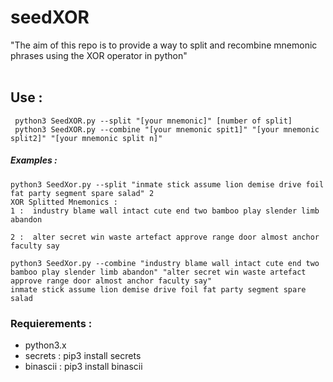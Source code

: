# seedXOR

"The aim of this repo is to provide a way to split and recombine mnemonic phrases using the XOR operator in python"
</br>
</br>

##  Use :

```
 python3 SeedXOR.py --split "[your mnemonic]" [number of split]
 python3 SeedXOR.py --combine "[your mnemonic spit1]" "[your mnemonic split2]" "[your mnemonic split n]"
```

 ##### Examples :
 `````
 python3 SeedXor.py --split "inmate stick assume lion demise drive foil fat party segment spare salad" 2
XOR Splitted Mnemonics :
1 :  industry blame wall intact cute end two bamboo play slender limb abandon

2 :  alter secret win waste artefact approve range door almost anchor faculty say

 `````

`````
python3 SeedXor.py --combine "industry blame wall intact cute end two bamboo play slender limb abandon" "alter secret win waste artefact approve range door almost anchor faculty say"
inmate stick assume lion demise drive foil fat party segment spare salad
`````

### Requierements :

- python3.x
- secrets : pip3 install secrets
- binascii : pip3 install binascii
